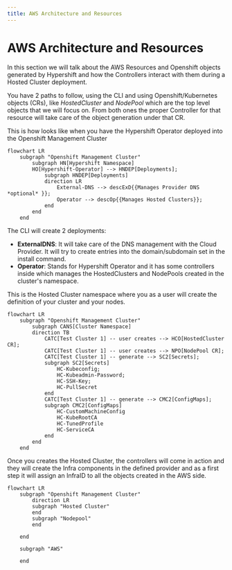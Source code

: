 ```yaml
---
title: AWS Architecture and Resources
---
```


# AWS Architecture and Resources

In this section we will talk about the AWS Resources and Openshift objects generated by Hypershift and how the Controllers interact with them during a Hosted Cluster deployment.

You have 2 paths to follow, using the CLI and using Openshift/Kubernetes objects (CRs), like *HostedCluster* and *NodePool* which are the top level objects that we will focus on. From both ones the proper Controller for that resource will take care of the object generation under that CR.

This is how looks like when you have the Hypershift Operator deployed into the Openshift Management Cluster

```mermaid
flowchart LR
    subgraph "Openshift Management Cluster"
        subgraph HN[Hypershift Namespace]
        HO[Hypershift-Operator] --> HNDEP[Deployments];
            subgraph HNDEP[Deployments]
            direction LR
                External-DNS --> descExD{{Manages Provider DNS *optional* }};
                Operator --> descOp{{Manages Hosted Clusters}};
            end
        end
    end
```

The CLI will create 2 deployments:

- **ExternalDNS**: It will take care of the DNS management with the Cloud Provider. It will try to create entries into the domain/subdomain set in the install command.
- **Operator**: Stands for Hypershift Operator and it has some controllers inside which manages the HostedClusters and NodePools created in the cluster's namespace.

This is the Hosted Cluster namespace where you as a user will create the definition of your cluster and your nodes.

```mermaid
flowchart LR
    subgraph "Openshift Management Cluster"
        subgraph CANS[Cluster Namespace]
        direction TB
            CATC[Test Cluster 1] -- user creates --> HCO[HostedCluster CR];
            CATC[Test Cluster 1] -- user creates --> NPO[NodePool CR];
            CATC[Test Cluster 1] -- generate --> SC2[Secrets];
            subgraph SC2[Secrets]
                HC-Kubeconfig;
                HC-Kubeadmin-Password;
                HC-SSH-Key;
                HC-PullSecret
            end
            CATC[Test Cluster 1] -- generate --> CMC2[ConfigMaps];
            subgraph CMC2[ConfigMaps]
                HC-CustomMachineConfig
                HC-KubeRootCA
                HC-TunedProfile
                HC-ServiceCA
            end
        end
    end
```

Once you creates the Hosted Cluster, the controllers will come in action and they will create the Infra components in the defined provider and as a first step it will assign an InfraID to all the objects created in the AWS side.

```mermaid
flowchart LR
    subgraph "Openshift Management Cluster"
        direction LR
        subgraph "Hosted Cluster"
        end
        subgraph "Nodepool"
        end

    end

    subgraph "AWS"

    end
```